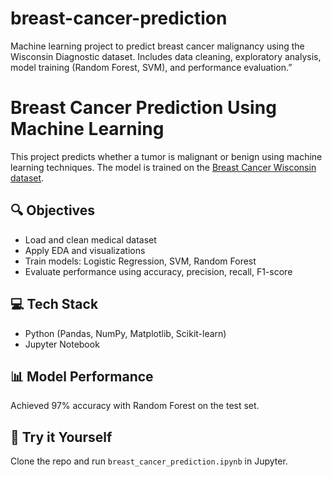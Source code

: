 # breast-cancer-prediction
Machine learning project to predict breast cancer malignancy using the Wisconsin Diagnostic dataset. Includes data cleaning, exploratory analysis, model training (Random Forest, SVM), and performance evaluation.”
# Breast Cancer Prediction Using Machine Learning

This project predicts whether a tumor is malignant or benign using machine learning techniques. The model is trained on the [Breast Cancer Wisconsin dataset](https://archive.ics.uci.edu/ml/datasets/Breast+Cancer+Wisconsin+%28Diagnostic%29).

## 🔍 Objectives
- Load and clean medical dataset
- Apply EDA and visualizations
- Train models: Logistic Regression, SVM, Random Forest
- Evaluate performance using accuracy, precision, recall, F1-score

## 💻 Tech Stack
- Python (Pandas, NumPy, Matplotlib, Scikit-learn)
- Jupyter Notebook

## 📊 Model Performance
Achieved 97% accuracy with Random Forest on the test set.

## 🚀 Try it Yourself
Clone the repo and run `breast_cancer_prediction.ipynb` in Jupyter.

